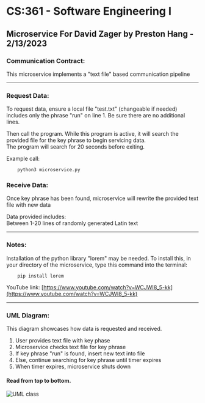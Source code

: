 # CS:361 - Software Engineering I 

## Microservice For David Zager by Preston Hang - 2/13/2023

### Communication Contract:
This microservice implements a "text file" based communication pipeline

---

### Request Data:
To request data, ensure a local file "test.txt" (changeable if needed) includes only the phrase "run" on line 1.
Be sure there are no additional lines.  
    
Then call the program. While this program is active, it will search the provided file for the key phrase to begin servicing data.  
The program will search for 20 seconds before exiting.

Example call:
        
        python3 microservice.py

### Receive Data:
Once key phrase has been found, microservice will rewrite the provided text file with new data  
  
Data provided includes:  
    Between 1-20 lines of randomly generated Latin text

---
### Notes:
Installation of the python library "lorem" may be needed. To install this, in your directory of the microservice, type this command into the terminal:

        pip install lorem

YouTube link: [https://www.youtube.com/watch?v=WCJWI8_5-kk](https://www.youtube.com/watch?v=WCJWI8_5-kk)

---
### UML Diagram:
This diagram showcases how data is requested and received.    
1. User provides text file with key phase  
2. Microservice checks text file for key phrase  
3. If key phrase "run" is found, insert new text into file  
4. Else, continue searching for key phrase until timer expires  
5. When timer expires, microservice shuts down  
        
#### Read from top to bottom. 
![UML class](https://user-images.githubusercontent.com/98556557/218412025-4ce33929-2cfc-44e3-8a90-86ab5efa00c1.png)
